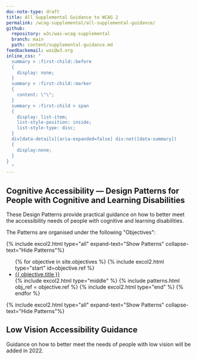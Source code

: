 ```yaml
---
doc-note-type: draft
title: All Supplemental Guidance to WCAG 2
permalink: /wcag-supplemental/all-supplemental-guidance/
github: 
  repository: w3c/wai-wcag-supplemental
  branch: main
  path: content/supplemental-guidance.md
feedbackemail: wai@w3.org
inline_css: "
  summary > :first-child::before
  {
    display: none;
  }
  summary > :first-child::marker
  {
    content: \"\";
  }
  summary > :first-child > span
  {
    display: list-item;
    list-style-position: inside;
    list-style-type: disc;
  }
  div[data-details][aria-expanded=false] div:not([data-summary])
  {
    display:none;
  }
}
  "
---
```


## Cognitive Accessibility &mdash; Design Patterns for People with Cognitive and Learning Disabilities

These Design Patterns provide practical guidance on how to better meet the accessibility needs of people with cognitive and learning disabilities. 

The Patterns are organised under the following "Objectives":

{% include excol2.html type="all" expand-text="Show Patterns" collapse-text="Hide Patterns"%}

<ul>
{% for objective in site.objectives %}
  {% include excol2.html type="start" id=objective.ref %}
  <li><a href="{{ objective.url | relative_url }}">{{ objective.title }}</a></li>
  {% include excol2.html type="middle" %}
  {% include patterns.html obj_ref = objective.ref %}
  {% include excol2.html type="end" %}
{% endfor %}
</ul>

{% include excol2.html type="all" expand-text="Show Patterns" collapse-text="Hide Patterns"%}

## Low Vision Accessibility Guidance

Guidance on how to better meet the needs of people with low vision will be added in 2022.

